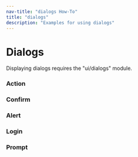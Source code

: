 ```yaml
---
nav-title: "dialogs How-To"
title: "dialogs"
description: "Examples for using dialogs"
---
```

# Dialogs
Displaying dialogs requires the "ui/dialogs" module.
<snippet id='dialog-require'/>

### Action
<snippet id='dialog-action'/>

### Confirm
<snippet id='dialog-confirm'/>

### Alert
<snippet id='dialog-alert'/>

### Login
<snippet id='dialog-login'/>

### Prompt
<snippet id='dialog-prompt'/>
